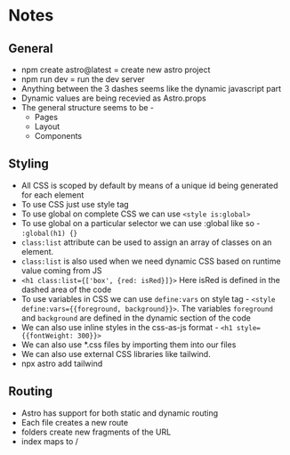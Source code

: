 # Notes

## General

- npm create astro@latest = create new astro project
- npm run dev = run the dev server
- Anything between the 3 dashes seems like the dynamic javascript part
- Dynamic values are being recevied as Astro.props
- The general structure seems to be - 
    - Pages
    - Layout
    - Components

## Styling

- All CSS is scoped by default by means of a unique id being generated for each element
- To use CSS just use style tag
- To use global on complete CSS we can use `<style is:global>`
- To use global on a particular selector we can use :global like so - `:global(h1) {}`
- `class:list` attribute can be used to assign an array of classes on an element.
- `class:list` is also used when we need dynamic CSS based on runtime value coming from JS
- `<h1 class:list={['box', {red: isRed}]}>` Here isRed is defined in the dashed area of the code
- To use variables in CSS we can use `define:vars` on style tag - `<style define:vars={{foreground, background}}>`. The variables `foreground` and `background` are defined in the dynamic section of the code
- We can also use inline styles in the css-as-js format - `<h1 style={{fontWeight: 300}}>`
- We can also use *.css files by importing them into our files
- We can also use external CSS libraries like tailwind.
- npx astro add tailwind

## Routing

- Astro has support for both static and dynamic routing
- Each file creates a new route
- folders create new fragments of the URL
- index maps to /



